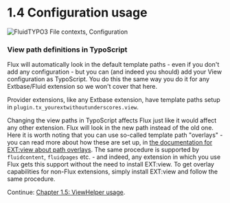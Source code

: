 1.4 Configuration usage
=======================

![FluidTYPO3 File contexts, Configuration](../Images/FileContext/Configuration.svgz)

### View path definitions in TypoScript

Flux will automatically look in the default template paths - even if you don't add any configuration - but you can (and indeed you should) add your View configuration as TypoScript. You do this the same way you do it for any Extbase/Fluid extension so we won't cover that here.

Provider extensions, like any Extbase extension, have template paths setup in `plugin.tx_yourextwithoutunderscores.view`.

Changing the view paths in TypoScript affects Flux just like it would affect any other extension. Flux will look in the new path instead of the old one. Here it is worth noting that you can use so-called template path "overlays" - you can read more about how these are set up, in [the documentation for EXT:view about path overlays](https://github.com/FluidTYPO3/view#template-path-overlays). The same procedure is supported by `fluidcontent`, `fluidpages` etc. - and indeed, any extension in which you use Flux gets this support without the need to install EXT:view. To get overlay capabilities for non-Flux extensions, simply install EXT:view and follow the same procedure.

Continue: [Chapter 1.5: ViewHelper usage](1.5.ViewHelperUsage.md).
